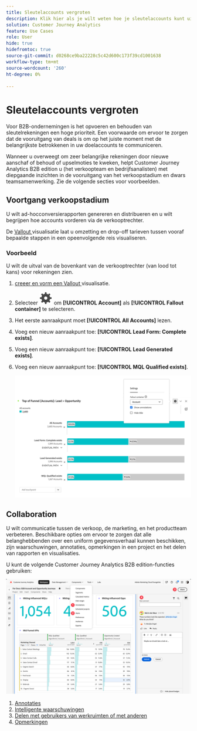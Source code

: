 ```yaml
---
title: Sleutelaccounts vergroten
description: Klik hier als je wilt weten hoe je sleutelaccounts kunt uitbreiden met de Customer Journey Analytics B2B edition.
solution: Customer Journey Analytics
feature: Use Cases
role: User
hide: true
hidefromtoc: true
source-git-commit: d0268ce9ba22228c5c42d600c173f39cd1001638
workflow-type: tm+mt
source-wordcount: '260'
ht-degree: 0%

---
```


# Sleutelaccounts vergroten

Voor B2B-ondernemingen is het opvoeren en behouden van sleutelrekeningen een hoge prioriteit. Een voorwaarde om ervoor te zorgen dat de vooruitgang van deals is om op het juiste moment met de belangrijkste betrokkenen in uw doelaccounts te communiceren.

Wanneer u overweegt om zeer belangrijke rekeningen door nieuwe aanschaf of behoud of upselmoties te kweken, helpt Customer Journey Analytics B2B edition u (het verkoopteam en bedrijfsanalisten) met diepgaande inzichten in de vooruitgang van het verkoopstadium en dwars teamsamenwerking. Zie de volgende secties voor voorbeelden.

## Voortgang verkoopstadium

U wilt ad-hocconversierapporten genereren en distribueren en u wilt begrijpen hoe accounts vorderen via de verkooptrechter.

De [ Vallout ](/help/analysis-workspace/visualizations/fallout/fallout-flow.md) visualisatie laat u omzetting en drop-off tarieven tussen vooraf bepaalde stappen in een opeenvolgende reis visualiseren.

### Voorbeeld

U wilt de uitval van de bovenkant van de verkooptrechter (van lood tot kans) voor rekeningen zien.

1. [ creeer en vorm een Vallout ](/help/analysis-workspace/visualizations/fallout/configuring-fallout.md) visualisatie.
1. Selecteer ![ Plaatsend ](/help/assets/icons/Setting.svg) om **[!UICONTROL Account]** als **[!UICONTROL Fallout container]** te selecteren.
1. Het eerste aanraakpunt moet **[!UICONTROL All Accounts]** lezen.
1. Voeg een nieuw aanraakpunt toe: **[!UICONTROL Lead Form: Complete exists]**.
1. Voeg een nieuw aanraakpunt toe: **[!UICONTROL Lead Generated exists]**.
1. Voeg een nieuw aanraakpunt toe: **[!UICONTROL MQL Qualified exists]**.

   ![ B2B - kweek zeer belangrijke rekeningen - de progressie van het verkoopstadium - val ](assets/b2b-uc-grow-key-accounts-fallout.png)


## Collaboration

U wilt communicatie tussen de verkoop, de marketing, en het productteam verbeteren. Beschikbare opties om ervoor te zorgen dat alle belanghebbenden over een uniform gegevensverhaal kunnen beschikken, zijn waarschuwingen, annotaties, opmerkingen in een project en het delen van rapporten en visualisaties.

U kunt de volgende Customer Journey Analytics B2B edition-functies gebruiken:

![ B2B gebruiksgeval - kweek zeer belangrijke rekeningen - samenwerking - aandeel ](assets/b2b-uc-grow-key-accounts-share.png)

1. [Annotaties](/help/components/annotations/overview.md)
1. [Intelligente waarschuwingen](/help/components/c-intelligent-alerts/intelligent-alerts.md)
1. [Delen met gebruikers van werkruimten of met anderen](/help/analysis-workspace/curate-share/share-projects.md)
1. [Opmerkingen](/help/analysis-workspace/build-workspace-project/comment-projects.md)

